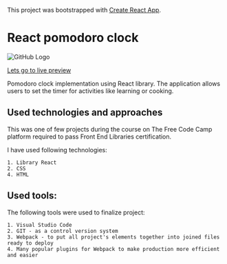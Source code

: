 This project was bootstrapped with [Create React App](https://github.com/facebook/create-react-app).

# React pomodoro clock

![GitHub Logo](/images/timer.bmp)


[Lets go to live preview](https://pdoubleu.github.io/react_timer_exercise_04_2020/)


Pomodoro clock implementation using React library. The application allows users to set the timer for activities like learning or cooking.


## Used technologies and approaches

This was one of few projects during the course on The Free Code Camp platform required to pass Front End Libraries certification.

I have used following technologies:

    1. Library React
    2. CSS
    4. HTML

## Used tools:

The following tools were used to finalize project:

    1. Visual Studio Code
    2. GIT - as a control version system
    3. Webpack - to put all project's elements together into joined files ready to deploy
    4. Many popular plugins for Webpack to make production more efficient and easier

